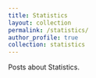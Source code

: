 ```yaml
---
title: Statistics
layout: collection
permalink: /statistics/
author_profile: true
collection: statistics
---
```


Posts about Statistics.

